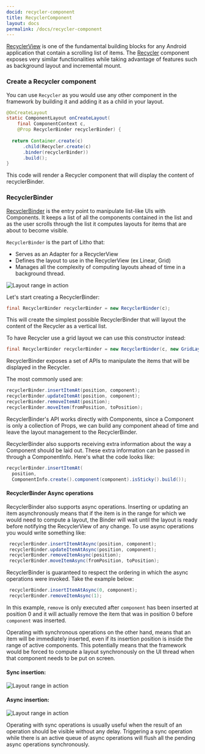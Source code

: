 ```yaml
---
docid: recycler-component
title: RecyclerComponent
layout: docs
permalink: /docs/recycler-component
---
```


[RecyclerView](https://developer.android.com/reference/android/support/v7/widget/RecyclerView.html) is one of the fundamental building blocks for any Android application that contain a scrolling list of items. The
[Recycler](/javadoc/com/facebook/litho/widget/Recycler) component exposes very similar functionalities while taking advantage of features such as background layout and incremental mount.

### Create a Recycler component

You can use `Recycler` as you would use any other component in the framework by building it and adding it as a child in your layout.

``` java
@OnCreateLayout
static ComponentLayout onCreateLayout(
    final ComponentContext c,
    @Prop RecyclerBinder recyclerBinder) {
    
  return Container.create(c)
      .child(Recycler.create(c)
      .binder(recyclerBinder))
      .build();
}
```
This code will render a Recycler component that will display the content of recyclerBinder.

### RecyclerBinder
[RecyclerBinder](/javadoc/com/facebook/litho/widget/RecyclerBinder) is the entry point to manipulate list-like UIs with Components.
It keeps a list of all the components contained in the list and as the user scrolls through the list it computes layouts for items that are about to become visible.

`RecyclerBinder` is the part of Litho that:

 - Serves as an Adapter for a RecyclerView
 - Defines the layout to use in the RecyclerView (ex Linear, Grid)
 - Manages all the complexity of computing layouts ahead of time in a background thread.

![Layout range in action](/static/images/range_small.gif "Layout range in action")

Let's start creating a RecyclerBinder:

``` java
final RecyclerBinder recyclerBinder = new RecyclerBinder(c);
```
This will create the simplest possible RecyclerBinder that will layout the content of the Recycler as a vertical list.

To have Recycler use a grid layout we can use this constructor instead:

``` java
final RecyclerBinder recyclerBinder = new RecyclerBinder(c, new GridLayoutInfo(c, spanCount);
```

RecyclerBinder exposes a set of APIs to manipulate the items that will be displayed in the Recycler.

The most commonly used are:

``` java
recyclerBinder.insertItemAt(position, component);
recyclerBinder.updateItemAt(position, component);
recyclerBinder.removeItemAt(position);
recyclerBinder.moveItem(fromPosition, toPosition);
```

RecyclerBinder's API works directly with Components, since a Component is only a collection of Props, we can build any component ahead of time and leave the layout management to the RecyclerBinder.

RecyclerBinder also supports receiving extra information about the way a Component should be laid out. These extra information can be passed in through a ComponentInfo. Here's what the code looks like:

``` java
recyclerBinder.insertItemAt(
  position,
  ComponentInfo.create().component(component).isSticky().build());
```

#### RecyclerBinder Async operations

RecyclerBinder also supports async operations.
Inserting or updating an item asynchronously means that if the item is in the range for which we would need to compute a layout, the Binder will wait until the layout is ready before notifying the RecyclerView of any change.
To use async operations you would write something like:

``` java
 recyclerBinder.insertItemAtAsync(position, component);
 recyclerBinder.updateItemAtAsync(position, component);
 recyclerBinder.removeItemAsync(position);
 recyclerBinder.moveItemAsync(fromPosition, toPosition);
```
RecyclerBinder is guaranteed to respect the ordering in which the async operations were invoked. Take the example below: 

``` java
 recyclerBinder.insertItemAtAsync(0, component);
 recyclerBinder.removeItemAsync(1);
```
In this example, `remove` is only executed after `component` has been inserted at position 0 and it will actually remove the item that was in position 0 before `component` was inserted.

Operating with synchronous operations on the other hand, means that an item will be immediately inserted, even if its insertion position is inside the range of active components. This potentially means that the framework would be forced to compute a layout synchronously on the UI thread when that component needs to be put on screen.

#### Sync insertion:

![Layout range in action](/static/images/insertion_sync_small.gif "Layout range in action")

#### Async insertion:

![Layout range in action](/static/images/insertion_async_small.gif "Layout range in action")


Operating with sync operations is usually useful when the result of an operation should be visible without any delay. Triggering a sync operation while there is an active queue of async operations will flush all the pending async operations synchronously.

